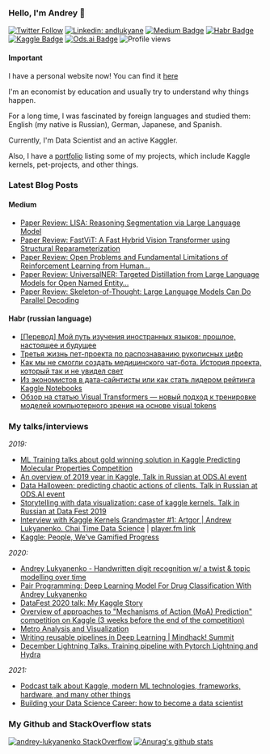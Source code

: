 ### Hello, I'm Andrey 👋
[![Twitter Follow](https://img.shields.io/twitter/follow/andlukyane?label=Follow)](https://twitter.com/andlukyane)
[![Linkedin: andlukyane](https://img.shields.io/badge/-Andrey%20Lukyanenko-blue?style=flat-square&logo=Linkedin&logoColor=white&link=https://www.linkedin.com/in/andlukyane/)](https://www.linkedin.com/in/andlukyane/)
[![Medium Badge](https://img.shields.io/badge/-artgor-000000?style=flat&labelColor=000000&logo=Medium&link=https://medium.com/@artgor)](https://medium.com/@artgor)
[![Habr Badge](https://img.shields.io/badge/-artgor-47CCCC?style=flat&logo=habr&logoColor=white&link=https://habr.com/ru/users/artgor/)](https://habr.com/ru/users/artgor/)
[![Kaggle Badge](https://img.shields.io/badge/-artgor-teal?style=flat&logo=kaggle&logoColor=deepblue&link=https://www.kaggle.com/artgor)](https://www.kaggle.com/artgor)
[![Ods.ai Badge](https://img.shields.io/badge/-artgor-white?style=flat&logo=odsai&logoColor=crimson&link=hhttps://ods.ai/users/b5a93767c637)](https://ods.ai/users/b5a93767c637)
![Profile views](https://komarev.com/ghpvc/?username=erlemar)

#### Important
I have a personal website now! You can find it [here](https://andlukyane.com/)

I'm an economist by education and usually try to understand why things happen.

For a long time, I was fascinated by foreign languages and studied them: English (my native is Russian), German, Japanese, and Spanish.

Currently, I'm Data Scientist and an active Kaggler.

Also, I have a [portfolio](https://erlemar.github.io/) listing some of my projects, which include Kaggle kernels, pet-projects, and other things.

### Latest Blog Posts

#### Medium

<!-- MEDIUM:START -->
- [Paper Review: LISA: Reasoning Segmentation via Large Language Model](https://artgor.medium.com/paper-review-lisa-reasoning-segmentation-via-large-language-model-5ebfcbe3ebd0?source=rss-26c63d12ebc9------2)
- [Paper Review: FastViT: A Fast Hybrid Vision Transformer using Structural Reparameterization](https://artgor.medium.com/paper-review-fastvit-a-fast-hybrid-vision-transformer-using-structural-reparameterization-80e6dd5d640a?source=rss-26c63d12ebc9------2)
- [Paper Review: Open Problems and Fundamental Limitations of Reinforcement Learning from Human…](https://artgor.medium.com/paper-review-open-problems-and-fundamental-limitations-of-reinforcement-learning-from-human-3ce2025073e8?source=rss-26c63d12ebc9------2)
- [Paper Review: UniversalNER: Targeted Distillation from Large Language Models for Open Named Entity…](https://blog.gopenai.com/paper-review-universalner-targeted-distillation-from-large-language-models-for-open-named-entity-e9f731a5f53b?source=rss-26c63d12ebc9------2)
- [Paper Review: Skeleton-of-Thought: Large Language Models Can Do Parallel Decoding](https://artgor.medium.com/paper-review-skeleton-of-thought-large-language-models-can-do-parallel-decoding-a86b4e249e83?source=rss-26c63d12ebc9------2)
<!-- MEDIUM:END -->

#### Habr (russian language)
<!-- HABR:START -->
- [[Перевод] Мой путь изучения иностранных языков: прошлое, настоящее и будущее](https://habr.com/ru/articles/719054/?utm_campaign=719054&utm_source=habrahabr&utm_medium=rss)
- [Третья жизнь пет-проекта по распознаванию рукописных цифр](https://habr.com/ru/companies/ods/articles/707046/?utm_campaign=707046&utm_source=habrahabr&utm_medium=rss)
- [Как мы не смогли создать медицинского чат-бота. История проекта, который так и не увидел свет](https://habr.com/ru/companies/mts_ai/articles/670144/?utm_campaign=670144&utm_source=habrahabr&utm_medium=rss)
- [Из экономистов в дата-сайнтисты или как стать лидером рейтинга Kaggle Notebooks](https://habr.com/ru/companies/ru_mts/articles/567678/?utm_campaign=567678&utm_source=habrahabr&utm_medium=rss)
- [Обзор на статью Visual Transformers — новый подход к тренировке моделей компьютерного зрения на основе visual tokens](https://habr.com/ru/companies/ru_mts/articles/512258/?utm_campaign=512258&utm_source=habrahabr&utm_medium=rss)
<!-- HABR:END -->

### My talks/interviews
*2019:*
- [ML Training talks about gold winning solution in Kaggle Predicting Molecular Properties Competition](https://www.youtube.com/watch?v=BXjSd3OxyDM)
- [An overview of 2019 year in Kaggle, Talk in Russian at ODS.AI event](https://www.youtube.com/watch?v=LQhlZLTn84g)
- [Data Halloween: predicting chaotic actions of clients. Talk in Russian at ODS.AI event](https://www.youtube.com/watch?v=hoo-VZ3Rd7Y)
- [Storytelling with data visualization: case of kaggle kernels. Talk in Russian at Data Fest 2019](https://www.youtube.com/watch?v=fwnHN5Dsivo)
- [Interview with Kaggle Kernels Grandmaster #1: Artgor | Andrew Lukyanenko. Chai Time Data Science](https://www.youtube.com/watch?v=rpClh8WmTdo) | [player.fm link](https://player.fm/series/chai-time-data-science/interview-with-kaggle-kernels-grandmaster-1-artgor-andrew-lukyanenko)
- [Kaggle: People, We’ve Gamified Progress](https://www.machinecommons.org/post/kaggle-people-we-ve-gamified-progress)

*2020:*
- [Andrey Lukyanenko - Handwritten digit recognition w/ a twist & topic modelling over time](https://www.youtube.com/watch?v=PX1RoRD3o7o)
- [Pair Programming: Deep Learning Model For Drug Classification With Andrey Lukyanenko](https://www.youtube.com/watch?v=VRVit0-0AXE)
- [DataFest 2020 talk: My Kaggle Story](https://youtu.be/0U2Mj0MDa20)
- [Overview of approaches to "Mechanisms of Action (MoA) Prediction" competition on Kaggle (3 weeks before the end of the competition)](https://youtu.be/D7i67UT3O3o)
- [Metro Analysis and Visualization](https://www.youtube.com/watch?v=yxtUnF78bBE&feature=emb_logo&ab_channel=ODSAIGlobal)
- [Writing reusable pipelines in Deep Learning | Mindhack! Summit](https://www.youtube.com/watch?v=ZBG_lvhQm4g&feature=youtu.be&ab_channel=MindhackSummit)
- [December Lightning Talks. Training pipeline with Pytorch Lightning and Hydra](https://youtu.be/MjURy6Ow5D8?t=1800)

*2021:*
- [Podcast talk about Kaggle, modern ML technologies, frameworks, hardware, and many other things](https://www.youtube.com/watch?v=n5aZBEnUHxc&feature=youtu.be&ab_channel=VishwasNarayan)
- [Building your Data Science Career: how to become a data scientist](https://www.youtube.com/watch?v=-yfN7kMZj9I&feature=youtu.be&ab_channel=SetuChokshi)


### My Github and StackOverflow stats
[![andrey-lukyanenko StackOverflow](https://github-readme-stackoverflow.vercel.app/?userID=6797250)](https://stackoverflow.com/users/6797250/andrey-lukyanenko) [![Anurag's github stats](https://github-readme-stats.vercel.app/api?username=erlemar)](https://github.com/anuraghazra/github-readme-stats)
